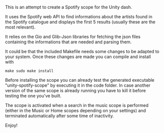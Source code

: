 This is an attempt to create a Spotify scope for the Unity dash.

It uses the Spotify web API to find informations about the artists
found in the Spotify catalogue and displays the first 5 results
(usually these are the most relevant).

It relies on the Gio and Glib-Json libraries for fetching the
json files containing the informations that are needed and parsing
them.

It could be that the included Makefile needs some changes to be
adapted to your system. Once these changes are made you can compile
and install with

`make
sudo make install`

Before installing the scope you can already test the generated
executable "unity-spotify-scope" by executing it in the code
folder. In case another version of the same scope is already
running you have to kill it before testing the one you've built.

The scope is activated when a search in the music scope is performed
(either in the Music or Home scopes depending on your settings)
and terminated automatically after some time of inactivity.

Enjoy!
